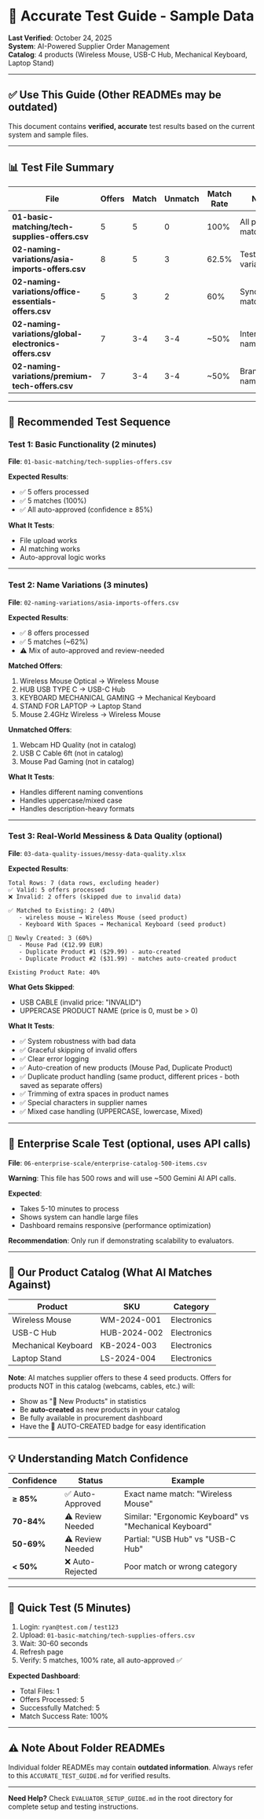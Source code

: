 # 🧪 Accurate Test Guide - Sample Data

**Last Verified**: October 24, 2025  
**System**: AI-Powered Supplier Order Management  
**Catalog**: 4 products (Wireless Mouse, USB-C Hub, Mechanical Keyboard, Laptop Stand)

---

## ✅ **Use This Guide** (Other READMEs may be outdated)

This document contains **verified, accurate** test results based on the current system and sample files.

---

## 📊 **Test File Summary**

| File | Offers | Match | Unmatch | Match Rate | Notes |
|------|--------|-------|---------|------------|-------|
| **01-basic-matching/tech-supplies-offers.csv** | 5 | 5 | 0 | 100% | All perfect matches ✅ |
| **02-naming-variations/asia-imports-offers.csv** | 8 | 5 | 3 | 62.5% | Tests name variations |
| **02-naming-variations/office-essentials-offers.csv** | 5 | 3 | 2 | 60% | Synonym matching |
| **02-naming-variations/global-electronics-offers.csv** | 7 | 3-4 | 3-4 | ~50% | International names |
| **02-naming-variations/premium-tech-offers.csv** | 7 | 3-4 | 3-4 | ~50% | Brand names |

---

## 🎯 **Recommended Test Sequence**

### **Test 1: Basic Functionality** (2 minutes)
**File**: `01-basic-matching/tech-supplies-offers.csv`

**Expected Results**:
- ✅ 5 offers processed
- ✅ 5 matches (100%)
- ✅ All auto-approved (confidence ≥ 85%)

**What It Tests**:
- File upload works
- AI matching works
- Auto-approval logic works

---

### **Test 2: Name Variations** (3 minutes)
**File**: `02-naming-variations/asia-imports-offers.csv`

**Expected Results**:
- ✅ 8 offers processed
- ✅ 5 matches (~62%)
- ⚠️ Mix of auto-approved and review-needed

**Matched Offers**:
1. Wireless Mouse Optical → Wireless Mouse
2. HUB USB TYPE C → USB-C Hub
3. KEYBOARD MECHANICAL GAMING → Mechanical Keyboard
4. STAND FOR LAPTOP → Laptop Stand
5. Mouse 2.4GHz Wireless → Wireless Mouse

**Unmatched Offers**:
1. Webcam HD Quality (not in catalog)
2. USB C Cable 6ft (not in catalog)
3. Mouse Pad Gaming (not in catalog)

**What It Tests**:
- Handles different naming conventions
- Handles uppercase/mixed case
- Handles description-heavy formats

---

### **Test 3: Real-World Messiness & Data Quality** (optional)
**File**: `03-data-quality-issues/messy-data-quality.xlsx`

**Expected Results**:
```
Total Rows: 7 (data rows, excluding header)
✅ Valid: 5 offers processed
❌ Invalid: 2 offers (skipped due to invalid data)

✅ Matched to Existing: 2 (40%)
   - wireless mouse → Wireless Mouse (seed product)
   - Keyboard With Spaces → Mechanical Keyboard (seed product)

🤖 Newly Created: 3 (60%)
   - Mouse Pad (€12.99 EUR)
   - Duplicate Product #1 ($29.99) - auto-created
   - Duplicate Product #2 ($31.99) - matches auto-created product

Existing Product Rate: 40%
```

**What Gets Skipped**:
- USB CABLE (invalid price: "INVALID")
- UPPERCASE PRODUCT NAME (price is 0, must be > 0)

**What It Tests**:
- ✅ System robustness with bad data
- ✅ Graceful skipping of invalid offers
- ✅ Clear error logging
- ✅ Auto-creation of new products (Mouse Pad, Duplicate Product)
- ✅ Duplicate product handling (same product, different prices - both saved as separate offers)
- ✅ Trimming of extra spaces in product names
- ✅ Special characters in supplier names
- ✅ Mixed case handling (UPPERCASE, lowercase, Mixed)

---

## 🏢 **Enterprise Scale Test** (optional, uses API calls)
**File**: `06-enterprise-scale/enterprise-catalog-500-items.csv`

**Warning**: This file has 500 rows and will use ~500 Gemini AI API calls.

**Expected**:
- Takes 5-10 minutes to process
- Shows system can handle large files
- Dashboard remains responsive (performance optimization)

**Recommendation**: Only run if demonstrating scalability to evaluators.

---

## 📝 **Our Product Catalog** (What AI Matches Against)

| Product | SKU | Category |
|---------|-----|----------|
| Wireless Mouse | WM-2024-001 | Electronics |
| USB-C Hub | HUB-2024-002 | Electronics |
| Mechanical Keyboard | KB-2024-003 | Electronics |
| Laptop Stand | LS-2024-004 | Electronics |

**Note**: AI matches supplier offers to these 4 seed products. Offers for products NOT in this catalog (webcams, cables, etc.) will:
- Show as "🤖 New Products" in statistics
- Be **auto-created** as new products in your catalog
- Be fully available in procurement dashboard
- Have the 🤖 AUTO-CREATED badge for easy identification

---

## 💡 **Understanding Match Confidence**

| Confidence | Status | Example |
|-----------|--------|---------|
| **≥ 85%** | ✅ Auto-Approved | Exact name match: "Wireless Mouse" |
| **70-84%** | ⚠️ Review Needed | Similar: "Ergonomic Keyboard" vs "Mechanical Keyboard" |
| **50-69%** | ⚠️ Review Needed | Partial: "USB Hub" vs "USB-C Hub" |
| **< 50%** | ❌ Auto-Rejected | Poor match or wrong category |

---

## 🚀 **Quick Test (5 Minutes)**

1. Login: `ryan@test.com` / `test123`
2. Upload: `01-basic-matching/tech-supplies-offers.csv`
3. Wait: 30-60 seconds
4. Refresh page
5. Verify: 5 matches, 100% rate, all auto-approved ✅

**Expected Dashboard**:
- Total Files: 1
- Offers Processed: 5
- Successfully Matched: 5
- Match Success Rate: 100%

---

## ⚠️ **Note About Folder READMEs**

Individual folder READMEs may contain **outdated information**. Always refer to this `ACCURATE_TEST_GUIDE.md` for verified results.

---

**Need Help?** Check `EVALUATOR_SETUP_GUIDE.md` in the root directory for complete setup and testing instructions.

